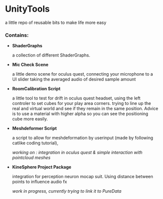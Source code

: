 # UnityTools
a little repo of reusable bits to make life more easy 

### Contains: 
 
 - **ShaderGraphs**
 
    a collection of different ShaderGraphs.  

 - **Mic Check Scene** 

    a little demo scene for oculus quest, connecting your microphone to a UI slider taking the averaged audio of desired sample amount 
   
   
 - **RoomCalibration Script**
 
   a little tool to test for drift in oculus quest headset, using the left controler to set cubes for your play area corners. trying to line up      the real and virtual world and see if they remain in the same position. Advice is to use a material with higher alpha so you can see the positioning cube more easily. 

- **Meshdeformer Script** 
  
  a script to allow for meshdeformation by userinput (made by following catlike coding tutorial), 
 
   *working on : integration in oculus quest & simple interaction with pointcloud meshes*

- **KineSphere Project Package**

   integration for perception neuron mocap suit. Using distance between points to influence audio fx
   
   *work in progress, currently trying to link it to PureData* 
